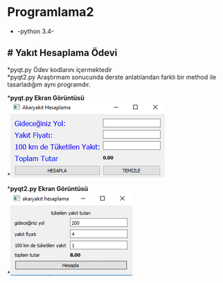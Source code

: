 # Programlama2
* -python 3.4-

<h2># Yakıt Hesaplama Ödevi </h2>
*pyqt.py  Ödev kodlarını içermektedir <br />
*pyqt2.py Araştırmam sonucunda derste anlatılandan farklı bir method ile tasarladığım aynı programdır.<br />

*<b>pyqt.py Ekran Görüntüsü </b> <br />
*<img src="/caky.PNG" ><br />

*<b>pyqt2.py Ekran Görüntüsü </b><br />
*<img src="/caky2.PNG" ><br />

